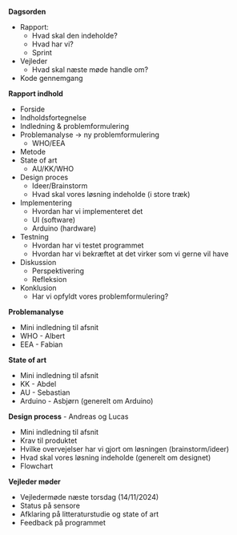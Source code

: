 **Dagsorden**
- Rapport:
    - Hvad skal den indeholde?
    - Hvad har vi?
    - Sprint
- Vejleder
    - Hvad skal næste møde handle om?
- Kode gennemgang

**Rapport indhold**
- Forside
- Indholdsfortegnelse
- Indledning & problemformulering
- Problemanalyse -> ny problemformulering
    - WHO/EEA
- Metode
- State of art
    - AU/KK/WHO
- Design proces
    - Ideer/Brainstorm
    - Hvad skal vores løsning indeholde (i store træk)
- Implementering
    - Hvordan har vi implementeret det
    - UI (software)
    - Arduino (hardware)
- Testning
    - Hvordan har vi testet programmet
    - Hvordan har vi bekræftet at det virker som vi gerne vil have
- Diskussion
    - Perspektivering
    - Refleksion
- Konklusion
    - Har vi opfyldt vores problemformulering?

**Problemanalyse**
- Mini indledning til afsnit
- WHO - Albert
- EEA - Fabian

**State of art**
- Mini indledning til afsnit
- KK - Abdel
- AU - Sebastian
- Arduino - Asbjørn (generelt om Arduino)

**Design process** - Andreas og Lucas
- Mini indledning til afsnit
- Krav til produktet
- Hvilke overvejelser har vi gjort om løsningen (brainstorm/ideer)
- Hvad skal vores løsning indeholde (generelt om designet)
- Flowchart

**Vejleder møder**
- Vejledermøde næste torsdag (14/11/2024)
- Status på sensore
- Afklaring på litteraturstudie  og state of art
- Feedback på programmet